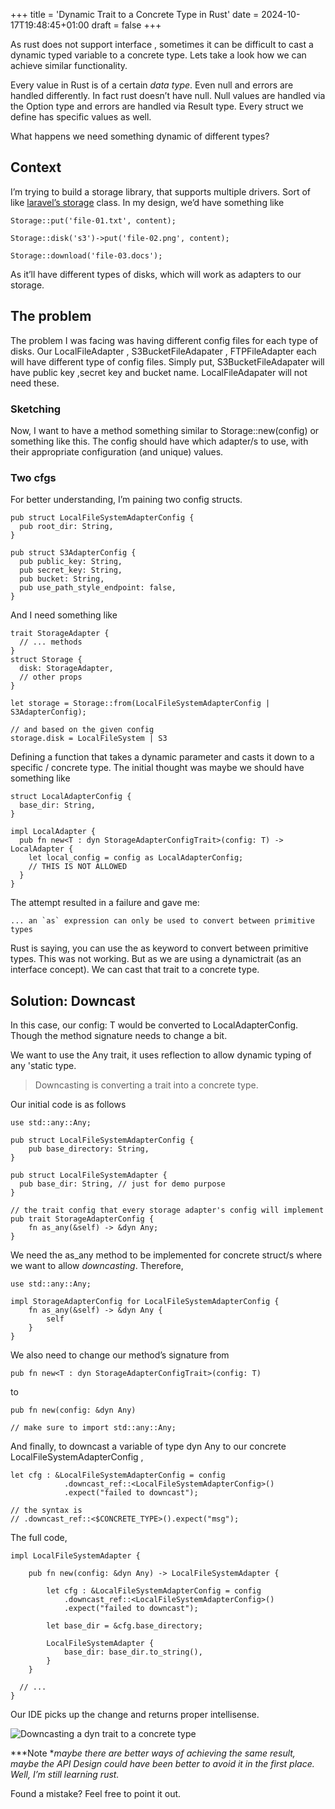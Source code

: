 +++
title = 'Dynamic Trait to a Concrete Type in Rust'
date = 2024-10-17T19:48:45+01:00
draft = false
+++

As rust does not support interface , sometimes it can be difficult to cast a dynamic typed variable to a concrete type. Lets take a look how we can achieve similar functionality.

Every value in Rust is of a certain *data type*. Even null and errors are handled differently. In fact rust doesn’t have null. Null values are handled via the Option type and errors are handled via Result type. Every struct we define has specific values as well.

What happens we need something dynamic of different types?

## Context

I’m trying to build a storage library, that supports multiple drivers. Sort of like [laravel’s storage](https://laravel.com/docs/9.x/filesystem) class. In my design, we’d have something like

    Storage::put('file-01.txt', content);

    Storage::disk('s3')->put('file-02.png', content);

    Storage::download('file-03.docs');

As it’ll have different types of disks, which will work as adapters to our storage.

## The problem

The problem I was facing was having different config files for each type of disks. Our LocalFileAdapter , S3BucketFileAdapater , FTPFileAdapter each will have different type of config files. Simply put, S3BucketFileAdapater will have public key ,secret key and bucket name. LocalFileAdapater will not need these.

### Sketching

Now, I want to have a method something similar to Storage::new(config) or something like this. The config should have which adapter/s to use, with their appropriate configuration (and unique) values.

### Two cfgs

For better understanding, I’m paining two config structs.

    pub struct LocalFileSystemAdapterConfig {
      pub root_dir: String,
    }

    pub struct S3AdapterConfig {
      pub public_key: String,
      pub secret_key: String,
      pub bucket: String,
      pub use_path_style_endpoint: false,
    }

And I need something like

    trait StorageAdapter {
      // ... methods
    }
    struct Storage {
      disk: StorageAdapter,
      // other props
    }

    let storage = Storage::from(LocalFileSystemAdapterConfig | S3AdapterConfig);

    // and based on the given config
    storage.disk = LocalFileSystem | S3

Defining a function that takes a dynamic parameter and casts it down to a specific / concrete type. The initial thought was maybe we should have something like

    struct LocalAdapterConfig {
      base_dir: String,
    }

    impl LocalAdapter {
      pub fn new<T : dyn StorageAdapterConfigTrait>(config: T) -> LocalAdapter {
        let local_config = config as LocalAdapterConfig;
        // THIS IS NOT ALLOWED
      }
    }

The attempt resulted in a failure and gave me:

    ... an `as` expression can only be used to convert between primitive types

Rust is saying, you can use the as keyword to convert between primitive types. This was not working. But as we are using a dynamictrait (as an interface concept). We can cast that trait to a concrete type.

## Solution: Downcast

In this case, our config: T would be converted to LocalAdapterConfig. Though the method signature needs to change a bit.

We want to use the Any trait, it uses reflection to allow dynamic typing of any 'static type.
>  Downcasting is converting a trait into a concrete type.

Our initial code is as follows


    use std::any::Any;

    pub struct LocalFileSystemAdapterConfig {
        pub base_directory: String,
    }

    pub struct LocalFileSystemAdapter {
      pub base_dir: String, // just for demo purpose
    }

    // the trait config that every storage adapter's config will implement
    pub trait StorageAdapterConfig {
        fn as_any(&self) -> &dyn Any;
    }

We need the as_any method to be implemented for concrete struct/s where we want to allow *downcasting*. Therefore,


    use std::any::Any;

    impl StorageAdapterConfig for LocalFileSystemAdapterConfig {
        fn as_any(&self) -> &dyn Any {
            self
        }
    }

We also need to change our method’s signature from

    pub fn new<T : dyn StorageAdapterConfigTrait>(config: T)

to

    pub fn new(config: &dyn Any)

    // make sure to import std::any::Any;

And finally, to downcast a variable of type dyn Any to our concrete LocalFileSystemAdapterConfig ,


    let cfg : &LocalFileSystemAdapterConfig = config
                .downcast_ref::<LocalFileSystemAdapterConfig>()
                .expect("failed to downcast");

    // the syntax is
    // .downcast_ref::<$CONCRETE_TYPE>().expect("msg");

The full code,


    impl LocalFileSystemAdapter {

        pub fn new(config: &dyn Any) -> LocalFileSystemAdapter {

            let cfg : &LocalFileSystemAdapterConfig = config
                .downcast_ref::<LocalFileSystemAdapterConfig>()
                .expect("failed to downcast");

            let base_dir = &cfg.base_directory;

            LocalFileSystemAdapter {
                base_dir: base_dir.to_string(),
            }
        }

      // ...
    }

Our IDE picks up the change and returns proper intellisense.

![**Downcasting a dyn trait to a concrete type**](https://cdn-images-1.medium.com/max/3676/1*Wc_P7YRnKepKZIwN-e-zlA.png)

***Note **maybe there are better ways of achieving the same result, maybe the API Design could have been better to avoid it in the first place. Well, I’m still learning rust.*

Found a mistake? Feel free to point it out.
